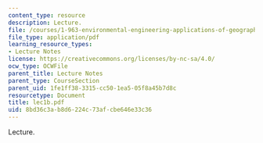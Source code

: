 ```yaml
---
content_type: resource
description: Lecture.
file: /courses/1-963-environmental-engineering-applications-of-geographic-information-systems-fall-2004/8bd36c3ab8d6224c73afcbe646e33c36_lec1b.pdf
file_type: application/pdf
learning_resource_types:
- Lecture Notes
license: https://creativecommons.org/licenses/by-nc-sa/4.0/
ocw_type: OCWFile
parent_title: Lecture Notes
parent_type: CourseSection
parent_uid: 1fe1ff38-3315-cc50-1ea5-05f8a45b7d8c
resourcetype: Document
title: lec1b.pdf
uid: 8bd36c3a-b8d6-224c-73af-cbe646e33c36
---
```

Lecture.